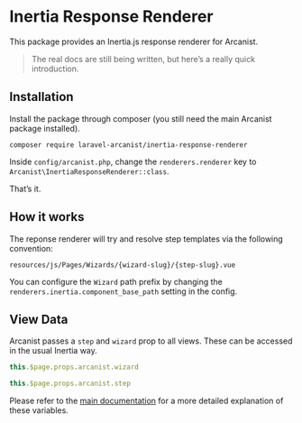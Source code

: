 # Inertia Response Renderer

This package provides an Inertia.js response renderer for Arcanist.

> The real docs are still being written, but here’s a really quick
> introduction.

## Installation

Install the package through composer (you still need the main Arcanist package
installed).

```
composer require laravel-arcanist/inertia-response-renderer
```

Inside `config/arcanist.php`, change the `renderers.renderer` key to
`Arcanist\InertiaResponseRenderer::class`.

That’s it.

## How it works

The reponse renderer will try and resolve step templates via the following
convention:

```
resources/js/Pages/Wizards/{wizard-slug}/{step-slug}.vue
```

You can configure the `Wizard` path prefix by changing the
`renderers.inertia.component_base_path` setting in the config.

## View Data

Arcanist passes a `step` and `wizard` prop to all views. These can be accessed
in the usual Inertia way.

```javascript
this.$page.props.arcanist.wizard

this.$page.props.arcanist.step
```

Please refer to the [main documentation](https://laravel-arcanist.com/getting-started#accessing-data-in-a-view) for a more detailed explanation of
these variables.

